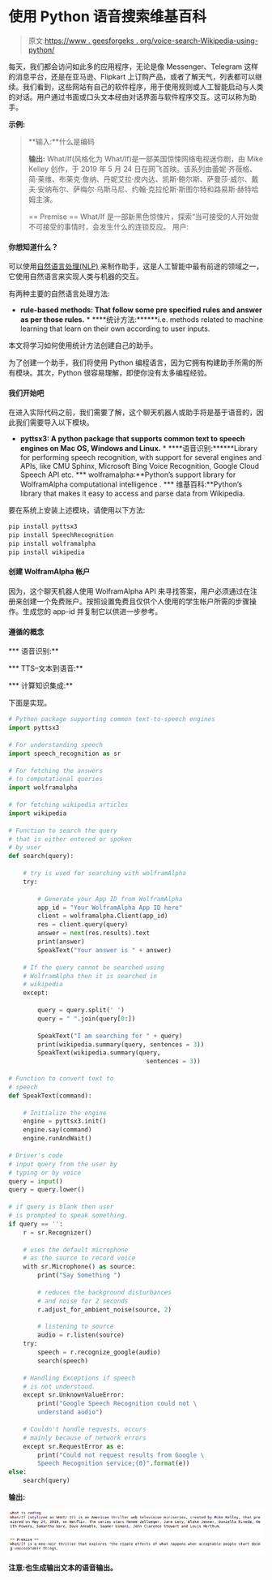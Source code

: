 # 使用 Python 语音搜索维基百科

> 原文:[https://www . geesforgeks . org/voice-search-Wikipedia-using-python/](https://www.geeksforgeeks.org/voice-search-wikipedia-using-python/)

每天，我们都会访问如此多的应用程序，无论是像 Messenger、Telegram 这样的消息平台，还是在亚马逊、Flipkart 上订购产品，或者了解天气，列表都可以继续。我们看到，这些网站有自己的软件程序，用于使用规则或人工智能启动与人类的对话。用户通过书面或口头文本经由对话界面与软件程序交互。这可以称为助手。

**示例:**

> **输入:**什么是编码
> 
> **输出:** What/If(风格化为 What/If)是一部美国惊悚网络电视迷你剧，由 Mike Kelley 创作，于 2019 年 5 月 24 日在网飞首映。该系列由蕾妮·齐薇格、简·莱维、布莱克·詹纳、丹妮艾拉·皮内达、凯斯·鲍尔斯、萨曼莎·威尔、戴夫·安纳布尔、萨梅尔·乌斯马尼、约翰·克拉伦斯·斯图尔特和路易斯·赫特哈姆主演。
> 
> == Premise ==
> What/If 是一部新黑色惊悚片，探索“当可接受的人开始做不可接受的事情时，会发生什么的连锁反应。
> 用户:

#### 你想知道什么？

可以使用[自然语言处理(NLP)](https://www.geeksforgeeks.org/introduction-to-natural-language-processing/) 来制作助手，这是人工智能中最有前途的领域之一，它使用自然语言来实现人类与机器的交互。

有两种主要的自然语言处理方法:

*   **rule-based methods: That follow some pre specified rules and answer as per those rules.** *   ****统计方法:******i.e. methods related to machine learning that learn on their own according to user inputs.

本文将学习如何使用统计方法创建自己的助手。

为了创建一个助手，我们将使用 Python 编程语言，因为它拥有构建助手所需的所有模块。其次，Python 很容易理解，即使你没有太多编程经验。

#### 我们开始吧

在进入实际代码之前，我们需要了解，这个聊天机器人或助手将是基于语音的，因此我们需要导入以下模块。

*   **pyttsx3: A python package that supports common text to speech engines on Mac OS, Windows and Linux.** *   ****语音识别:******Library for performing speech recognition, with support for several engines and APIs, like CMU Sphinx, Microsoft Bing Voice Recognition, Google Cloud Speech API etc.
***   wolframalpha:**Python’s support library for WolframAlpha computational intelligence .
***   维基百科:**Python’s library that makes it easy to access and parse data from Wikipedia.

要在系统上安装上述模块，请使用以下方法:

```py
pip install pyttsx3
pip install SpeechRecognition
pip install wolframalpha
pip install wikipedia
```

#### 创建 WolframAlpha 帐户

因为，这个聊天机器人使用 WolframAlpha API 来寻找答案，用户必须通过在注册来创建一个免费账户。按照设置免费且仅供个人使用的学生帐户所需的步骤操作。生成您的 app-id 并复制它以供进一步参考。

#### 遵循的概念

***   语音识别:**

***   TTS–文本到语音:**

***   计算知识集成:**

下面是实现。

```py
# Python package supporting common text-to-speech engines
import pyttsx3

# For understanding speech
import speech_recognition as sr

# For fetching the answers 
# to computational queries
import wolframalpha

# for fetching wikipedia articles
import wikipedia

# Function to search the query
# that is either entered or spoken
# by user
def search(query):

    # try is used for searching with wolframAlpha
    try:

        # Generate your App ID from WolframAlpha 
        app_id = "Your WolframAlpha App ID here"
        client = wolframalpha.Client(app_id)
        res = client.query(query)
        answer = next(res.results).text
        print(answer)
        SpeakText("Your answer is " + answer)

    # If the query cannot be searched using 
    # WolframAlpha then it is searched in
    # wikipedia
    except:

        query = query.split(' ') 
        query = " ".join(query[0:])

        SpeakText("I am searching for " + query)
        print(wikipedia.summary(query, sentences = 3))
        SpeakText(wikipedia.summary(query, 
                                      sentences = 3))

# Function to convert text to 
# speech 
def SpeakText(command): 

    # Initialize the engine 
    engine = pyttsx3.init() 
    engine.say(command)  
    engine.runAndWait()

# Driver's code
# input query from the user by 
# typing or by voice
query = input()
query = query.lower()

# if query is blank then user 
# is prompted to speak something.
if query == '': 
    r = sr.Recognizer()

    # uses the default microphone
    # as the source to record voice
    with sr.Microphone() as source:  
        print("Say Something ")

        # reduces the background disturbances
        # and noise for 2 seconds
        r.adjust_for_ambient_noise(source, 2)  

        # listening to source
        audio = r.listen(source)  
    try:
        speech = r.recognize_google(audio)
        search(speech)

    # Handling Exceptions if speech 
    # is not understood.
    except sr.UnknownValueError:
        print("Google Speech Recognition could not \
        understand audio")

    # Couldn't handle requests, occurs 
    # mainly because of network errors
    except sr.RequestError as e:  
        print("Could not request results from Google \
        Speech Recognition service;{0}".format(e))
else:
    search(query)

```

**输出:**

![python-assistant](img/4cf09d28b14283fbe165841d24e24a5b.png)

**注意:**也生成输出文本的语音输出。****